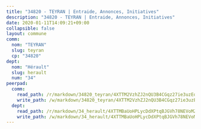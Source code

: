 ```yaml
---
title: "34820 - TEYRAN | Entraide, Annonces, Initiatives"
description: "34820 - TEYRAN | Entraide, Annonces, Initiatives"
date: 2020-01-11T14:09:21+09:00
collapsible: false
layout: commune
comm:
  nom: "TEYRAN"
  slug: teyran
  cp: "34820"
dept:
  nom: "Hérault"
  slug: herault
  num: "34"
peerpad:
  comm:
    read_path: /r/markdown/34820_teyran/4XTTM2VzhZJ2nQU3B4CGqz27ie3uzEqF9Z9DzVDXUMk9vRHuq
    write_path: /w/markdown/34820_teyran/4XTTM2VzhZJ2nQU3B4CGqz27ie3uzEqF9Z9DzVDXUMk9vRHuq-K3TgTxGtZncrXL7qHMFGmmvANafrnB1vE7yhCGfvBVukEq5hhbYWSLbKqM5n7A3UVAjpJAvVYDgRrevPoZz2AXuQWR8eNf1gZA38qpGRcdVQZi9biirfqrVos39GA51DrPnHJkhd
  dept:
    read_path: /r/markdown/34_herault/4XTTMBaUoHPLycDdXPtqBJGVh78NEVoMZNyf8Wnh1X5DK6Ew8
    write_path: /w/markdown/34_herault/4XTTMBaUoHPLycDdXPtqBJGVh78NEVoMZNyf8Wnh1X5DK6Ew8-K3TgTd4rzWVX1F82NgGyNepGUxhqCmodCALjxNZeEdBQWQhd1NJYx1gHMW9QBLL6sN41ALXRejLsG2VetgVferfVncrvVCz47dChJvN8ouQLRMdWs4KpxKPeRYR1nspmhzdBqF8J
---
```



